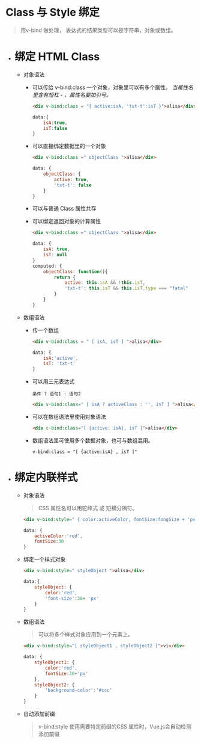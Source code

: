 # Class 与 Style 绑定
	
> 用v-bind 做处理， 表达式的结果类型可以是字符串，对象或数组。

- # 绑定 HTML Class
	+ 对象语法
	  * 可以传给 v-bind:class 一个对象，对象里可以有多个属性。
		*当属性名里含有短杠  - ，属性名要加引号。*
		
		```HTML
		<div v-bind:class = "{ active:isA, 'txt-t':isT }">alisa</div>
		```
		```JavaScript
		data:{
			isA:true,
			isT:false
		}
		```
		
	  * 可以直接绑定数据里的一个对象
	  
		```HTML
		<div v-bind:class =" objectClass ">alisa</div>
		```
		```JavaScript
		data: {
			objectClass: {
				active: true,
				'txt-t': false
			}
		}
		```

	  * 可以与普通 Class 属性共存

      * 可以绑定返回对象的计算属性
      
	    ```HTML
	    <div v-bind:class =" objectClass ">alisa</div>
	    ```
	    
		``` JavaScript
		data: {
            isA: true,
            isT: null
		}
		computed: {
            objectClass: function(){
                return {
		            active: this.isA && !this.isT,
                    'txt-t': this.isT && this.isT.type === "fatal"		    
                }
            }
		}
		```

	+ 数组语法
		* 传一个数组

			```HTML
			<div v-bind:class = " [ isA, isT ] ">alisa</div>
			```
			
			```JavaScript
            data: {
                isA:'active',
                isT: 'txt-t'
			}
			```
			
	  * 可以用三元表达式
	  
        ` 条件 ? 语句1 : 语句2 `
   
        ```html
        <div v-bind:class=" [ isA ? activeClass : '', isT ] ">alisa</div>
        ```

	  * 可以在数组语法里使用对象语法
	  
        ```html
        <div c-bind:class="[ {active: isA}, isT ]">alisa</div>        
        ```
		
		
	  * 数组语法里可使用多个数据对象，也可与数组混用。
	  
	     `v-bind:class = "[ {active:isA} , isT ]" `
	  
- # 绑定内联样式
  + 对象语法
    > CSS 属性名可以用驼峰式 或 短横分隔符。

	```HTML
	<div v-bind:style=" { color:activeColor, fontSize:fongSize + 'px' }">alisadiv> 
	```
	
	```JavaScript
	data: {
        activeColor:'red',
        fontSize:30
	}
	```

  + 绑定一个样式对象

  	```HTML
	<div v-bind:style=" styleObject ">alisa</div>
	```
	
	```JavaScript
	data:{
        styleObject: {
            color:'red',
            'font-size':30+ 'px'
        }
	}
	```
	
   + 数组语法
     > 可以将多个样式对象应用到一个元素上。

	 ```html
	 <div v-bind:style="[ styleObject1 , styleObject2 ]">vi</div>
	 ```
	 
	 ```JavaScript
	 data: {
         styleObject1: {
             color:'red',
             fontSize:30+'px'
		 },
         styleObject2: {
             'background-color':'#ccc'
         }
	 }
	 ```

	+ 自动添加前缀
	  > v-bind:style 使用需要特定前缀的CSS 属性时，Vue.js会自动检测添加前缀









